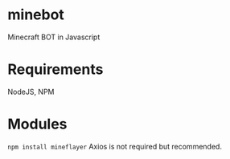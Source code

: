 # minebot
Minecraft BOT in Javascript

# Requirements

NodeJS, NPM

# Modules

`npm install mineflayer`
Axios is not required but recommended.

